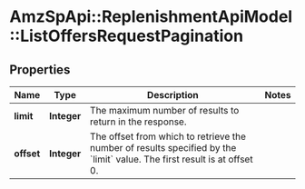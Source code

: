 # AmzSpApi::ReplenishmentApiModel::ListOffersRequestPagination

## Properties
Name | Type | Description | Notes
------------ | ------------- | ------------- | -------------
**limit** | **Integer** | The maximum number of results to return in the response. | 
**offset** | **Integer** | The offset from which to retrieve the number of results specified by the &#x60;limit&#x60; value. The first result is at offset 0. | 


